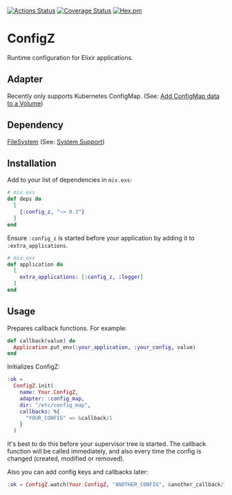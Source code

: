 [![Actions Status](https://github.com/cctiger36/config_z/workflows/test/badge.svg)](https://github.com/cctiger36/config_z/actions)
[![Coverage Status](https://coveralls.io/repos/github/cctiger36/config_z/badge.svg?branch=master)](https://coveralls.io/github/cctiger36/config_z?branch=master)
[![Hex.pm](https://img.shields.io/hexpm/v/config_z.svg)](https://hex.pm/packages/config_z)

# ConfigZ

Runtime configuration for Elixir applications.

## Adapter

Recently only supports Kubernetes ConfigMap. (See: [Add ConfigMap data to a Volume](https://kubernetes.io/docs/tasks/configure-pod-container/configure-pod-configmap/#add-configmap-data-to-a-volume))

## Dependency

[FileSystem](https://github.com/falood/file_system) (See: [System Support](https://github.com/falood/file_system#system-support))

## Installation

Add to your list of dependencies in `mix.exs`:

```elixir
# mix.exs
def deps do
  [
    {:config_z, "~> 0.3"}
  ]
end
```

Ensure `:config_z` is started before your application by adding it to `:extra_applications`.

```elixir
# mix.exs
def application do
  [
    extra_applications: [:config_z, :logger]
  ]
end
```

## Usage

Prepares callback functions. For example:

```elixir
def callback(value) do
  Application.put_env(:your_application, :your_config, value)
end
```

Initializes ConfigZ:

```elixir
:ok =
  ConfigZ.init(
    name: Your.ConfigZ,
    adapter: :config_map,
    dir: "/etc/config_map",
    callbacks: %{
      "YOUR_CONFIG" => &callback/1
    }
  )
```

It's best to do this before your supervisor tree is started. The callback function will be called immediately, and also every time the config is changed (created, modified or removed).

Also you can add config keys and callbacks later:

```elixir
:ok = ConfigZ.watch(Your.ConfigZ, "ANOTHER_CONFIG", &another_callback/1)
```
